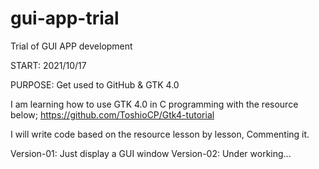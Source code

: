 # gui-app-trial

Trial of GUI APP development

START: 2021/10/17

PURPOSE: Get used to GitHub & GTK 4.0

I am learning how to use GTK 4.0 in C programming with the resource below;
https://github.com/ToshioCP/Gtk4-tutorial
 
I will write code based on the resource lesson by lesson,
Commenting it.

Version-01: Just display a GUI window
Version-02: Under working... 

